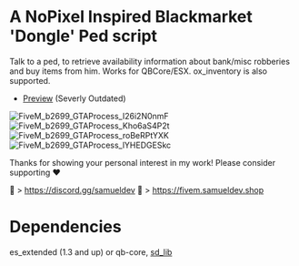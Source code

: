 # A NoPixel Inspired Blackmarket 'Dongle' Ped script


Talk to a ped, to retrieve availability information about bank/misc robberies and buy items from him. Works for QBCore/ESX. ox_inventory is also supported.

- [Preview](https://www.youtube.com/watch?v=9eyLQDqIBd4) (Severly Outdated)

![FiveM_b2699_GTAProcess_I26i2N0nmF](https://github.com/Samuels-Development/sd-dongleped/assets/99494967/e357e40f-3b15-4928-8f9b-7dfc5d651d22)
![FiveM_b2699_GTAProcess_Kho6aS4P2t](https://github.com/Samuels-Development/sd-dongleped/assets/99494967/94db876c-b145-4c42-927a-589c056900b9)
![FiveM_b2699_GTAProcess_roBeRPtYXK](https://github.com/Samuels-Development/sd-dongleped/assets/99494967/ccaa2ce0-53ea-4655-b855-d711a5d7b8f0)
![FiveM_b2699_GTAProcess_lYHEDGESkc](https://github.com/Samuels-Development/sd-dongleped/assets/99494967/f07a5371-67c3-4fbd-a979-c99cc5f89cec)


Thanks for showing your personal interest in my work! 
Please consider supporting ❤

🔗 > https://discord.gg/samueldev
🔗 > https://fivem.samueldev.shop

# Dependencies

es_extended (1.3 and up) or qb-core,
[sd_lib](https://fivem.samueldev.shop/package/5947240)




